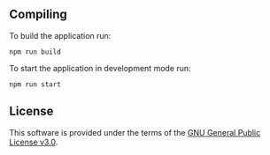 ## Compiling

To build the application run:

```
npm run build
```

To start the application in development mode run:

```
npm run start
```

## License

This software is provided under the terms of the [GNU General Public License v3.0](LICENSE).
